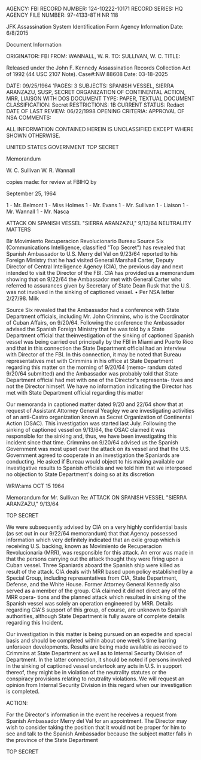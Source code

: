 AGENCY: FBI
RECORD NUMBER: 124-10222-10171
RECORD SERIES: HQ
AGENCY FILE NUMBER: 97-4133-8TH NR 118

JFK Assassination System
Identification Form
Agency Information
Date: 6/8/2015

Document Information

ORIGINATOR: FBI
FROM: WANNALL, W. R.
TO: SULLIVAN, W. C.
TITLE:

Released under the John F. Kennedy
Assassination Records Collection Act of
1992 (44 USC 2107 Note). Case#:NW
88608 Date: 03-18-2025

DATE: 09/25/1964
'PAGES: 3
SUBJECTS: SPANISH VESSEL, SIERRA ARANZAZU, SUSP, SECRET
ORGANIZATION OF CONTINENTAL ACTION, MRR, LIAISON
WITH DOS
DOCUMENT TYPE: PAPER, TEXTUAL DOCUMENT
CLASSIFICATION: Secret
RESTRICTIONS: 1B
CURRENT STATUS: Redact
DATE OF LAST REVIEW: 06/22/1998
OPENING CRITERIA: APPROVAL OF NSA
COMMENTS:

ALL INFORMATION CONTAINED
HEREIN IS UNCLASSIFIED EXCEPT
WHERE SHOWN OTHERWISE.

UNITED STATES GOVERNMENT
TOP SECRET

Memorandum

W. C. Sullivan
W. R. Wannall

copies made:
for review at FBIHQ by

September 25, 1964

1 - Mr. Belmont
1 - Miss Holmes
1 - Mr. Evans
1 - Mr. Sullivan
1 - Liaison
1 - Mr. Wannall
1 - Mr. Nasca

ATTACK ON SPANISH VESSEL "SIERRA
ARANZAZU," 9/13/64
NEUTRALITY MATTERS

Bir Movimiento Recuperacion Revolucionario
Bureau Source Six (Communications Intelligence, classified "Top
Secret") has revealed that Spanish Ambassador to U.S. Merry del Val on
9/23/64 reported to his Foreign Ministry that he had visited General
Marshall Carter, Deputy Director of Central Intelligence Agency (CIA),
the previous day and next intended to visit the Director of the FBI. CIA
has provided us a memorandum showing that on 9/22/64 the Ambassador met
with General Carter who referred to assurances given by Secretary of State
Dean Rusk that the U.S. was not involved in the sinking of captioned
vessel.
• Per NSA letter 2/27/98. Milk

Source Six revealed that the Ambassador had a conference with
State Department officials, including Mr. John Crimmins, who is the
Coordinator of Cuban Affairs, on 9/20/64. Following the conference the
Ambassador advised the Spanish Foreign Ministry that he was told by a
State Department official that theinvestigation of the sinking of captioned
Spanish vessel was being carried out principally by the FBI in Miami and
Puerto Rico and that in this connection the State Department official had
an interview with Director of the FBI. In this connection, it may be
noted that Bureau representatives met with Crimmins in his office at
State Department regarding this matter on the morning of 9/20/64 (memo-
randum dated 9/20/64 submitted) and the Ambassador was probably told that
State Department official had met with one of the Director's representa-
tives and not the Director himself. We have no information indicating
the Director has met with State Department official regarding this matter

Our memoranda in captioned matter dated 9/20 and 22/64 show that
at request of Assistant Attorney General Yeagley we are investigating
activities of an anti-Castro organization known as Secret Organization of
Continental Action (OSAC). This investigation was started last July.
Following the sinking of captioned vessel on 9/13/64, the OSAC claimed it
was responsible for the sinking and, thus, we have been investigating
this incident since that time. Crimmins on 9/20/64 advised us the
Spanish Government was most upset over the attack on its vessel and that
the U.S. Government agreed to cooperate in an investigation the Spaniards
are conducting. He asked if Bureau would object to his making available
our investigative results to Spanish officials and we told him that we
interposed no objection to State Department's doing so at its discretion

WRW:ams OCT 15 1964

Memorandum for Mr. Sullivan
Re: ATTACK ON SPANISH VESSEL "SIERRA
ARANZAZU," 9/13/64

TOP SECRET

We were subsequently advised by CIA on a very highly confidential
basis (as set out in our 9/22/64 memorandum) that that Agency possessed
information which very definitely indicated that an exile group which is
receiving U.S. backing, known as Movimiento de Recuperacion Revolucionaria
(MRR), was responsible for this attack. An error was made in that the
persons carrying out the attack thought they were firing upon a Cuban
vessel. Three Spaniards aboard the Spanish ship were killed as result of
the attack. CIA deals with MRR based upon policy established by a Special
Group, including representatives from CIA, State Department, Defense,
and the White House. Former Attorney General Kennedy also served as a
member of the group. CIA claimed it did not direct any of the MRR opera-
tions and the planned attack which resulted in sinking of the Spanish
vessel was solely an operation engineered by MRR. Details regarding CIA'S
support of this group, of course, are unknown to Spanish authorities,
although State Department is fully aware of complete details regarding this
Incident.

Our investigation in this matter is being pursued on an expedite
and special basis and should be completed within about one week's time
barring unforseen developments. Results are being made available as
received to Crimmins at State Department as well as to Internal Security
Division of Department. In the latter connection, it should be noted if
persons involved in the sinking of captioned vessel undertook any acts
in U.S. in support thereof, they might be in violation of the neutrality
statutes or the conspiracy provisions relating to neutrality violations.
We will request an opinion from Internal Security Division in this regard
when our investigation is completed.

ACTION:

For the Director's information in the event he receives a
request from Spanish Ambassador Merry del Val for an appointment. The
Director may wish to consider taking the position that it would not be
proper for him to see and talk to the Spanish Ambassador because the
subject matter falls in the province of the State Department

TOP SECRET
